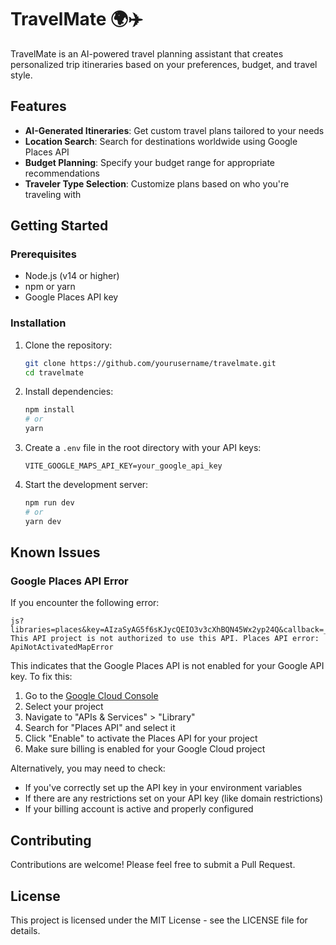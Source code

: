 # TravelMate 🌍✈️

TravelMate is an AI-powered travel planning assistant that creates personalized trip itineraries based on your preferences, budget, and travel style.

## Features

- **AI-Generated Itineraries**: Get custom travel plans tailored to your needs
- **Location Search**: Search for destinations worldwide using Google Places API
- **Budget Planning**: Specify your budget range for appropriate recommendations
- **Traveler Type Selection**: Customize plans based on who you're traveling with

## Getting Started

### Prerequisites

- Node.js (v14 or higher)
- npm or yarn
- Google Places API key

### Installation

1. Clone the repository:
   ```bash
   git clone https://github.com/yourusername/travelmate.git
   cd travelmate
   ```

2. Install dependencies:
   ```bash
   npm install
   # or
   yarn
   ```

3. Create a `.env` file in the root directory with your API keys:
   ```
   VITE_GOOGLE_MAPS_API_KEY=your_google_api_key
   ```

4. Start the development server:
   ```bash
   npm run dev
   # or
   yarn dev
   ```

## Known Issues

### Google Places API Error

If you encounter the following error:
```
js?libraries=places&key=AIzaSyAG5f6sKJycQEIO3v3cXhBQN45Wx2yp24Q&callback=__REACT_GOOGLE_AUTOCOMPLETE_CALLBACK__:1041 
This API project is not authorized to use this API. Places API error: ApiNotActivatedMapError
```

This indicates that the Google Places API is not enabled for your Google API key. To fix this:

1. Go to the [Google Cloud Console](https://console.cloud.google.com/)
2. Select your project
3. Navigate to "APIs & Services" > "Library"
4. Search for "Places API" and select it
5. Click "Enable" to activate the Places API for your project
6. Make sure billing is enabled for your Google Cloud project

Alternatively, you may need to check:
- If you've correctly set up the API key in your environment variables
- If there are any restrictions set on your API key (like domain restrictions)
- If your billing account is active and properly configured

## Contributing

Contributions are welcome! Please feel free to submit a Pull Request.

## License

This project is licensed under the MIT License - see the LICENSE file for details.
